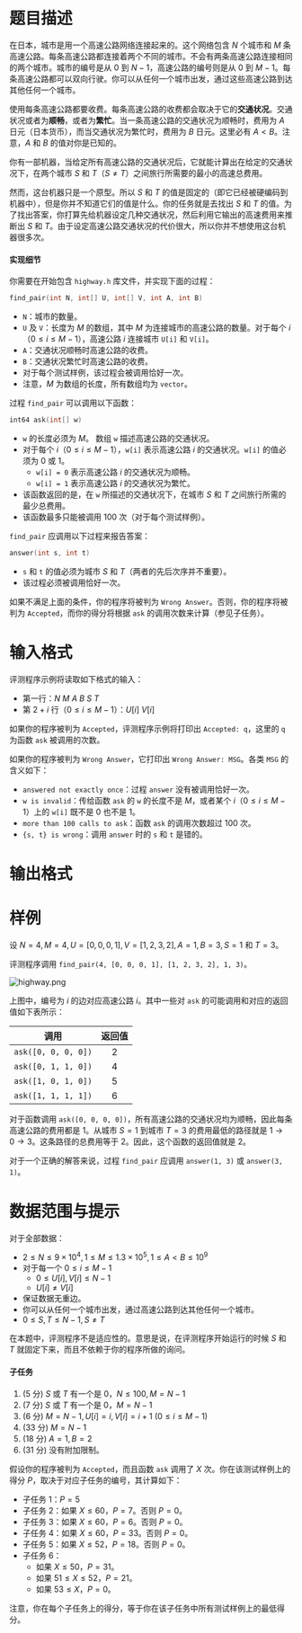 
# 题目描述

在日本，城市是用一个高速公路网络连接起来的。这个网络包含 $N$ 个城市和 $M$ 条高速公路。每条高速公路都连接着两个不同的城市。不会有两条高速公路连接相同的两个城市。城市的编号是从 $0$ 到 $N-1$，高速公路的编号则是从 $0$ 到 $M-1$。每条高速公路都可以双向行驶。你可以从任何一个城市出发，通过这些高速公路到达其他任何一个城市。

使用每条高速公路都要收费。每条高速公路的收费都会取决于它的**交通状况**。交通状况或者为**顺畅**，或者为**繁忙**。当一条高速公路的交通状况为顺畅时，费用为 $A$ 日元（日本货币），而当交通状况为繁忙时，费用为 $B$ 日元。这里必有 $A\lt B$。注意，$A$ 和 $B$ 的值对你是已知的。

你有一部机器，当给定所有高速公路的交通状况后，它就能计算出在给定的交通状况下，在两个城市 $S$ 和 $T$（$S\neq T$）之间旅行所需要的最小的高速总费用。

然而，这台机器只是一个原型。所以 $S$ 和 $T$ 的值是固定的（即它已经被硬编码到机器中），但是你并不知道它们的值是什么。你的任务就是去找出 $S$ 和 $T$ 的值。为了找出答案，你打算先给机器设定几种交通状况，然后利用它输出的高速费用来推断出 $S$ 和 $T$。由于设定高速公路交通状况的代价很大，所以你并不想使用这台机器很多次。

#### 实现细节
你需要在开始包含 `highway.h` 库文件，并实现下面的过程：
```cpp
find_pair(int N, int[] U, int[] V, int A, int B)
```
- `N`：城市的数量。
- `U` 及 `V`：长度为 $M$ 的数组，其中 $M$ 为连接城市的高速公路的数量。对于每个 $i$（$0\le i\le M-1$），高速公路 $i$ 连接城市 `U[i]` 和 `V[i]`。
- `A`：交通状况顺畅时高速公路的收费。
- `B`：交通状况繁忙时高速公路的收费。
- 对于每个测试样例，该过程会被调用恰好一次。
- 注意，$M$ 为数组的长度，所有数组均为 `vector`。

过程 `find_pair` 可以调用以下函数：
```cpp
int64 ask(int[] w)
```
- `w` 的长度必须为 $M$。 数组 `w` 描述高速公路的交通状况。
- 对于每个 $i$（$0\le i\le M-1$），`w[i]` 表示高速公路 $i$ 的交通状况。`w[i]` 的值必须为 $0$ 或 $1$。
  - `w[i] = 0` 表示高速公路 $i$ 的交通状况为顺畅。
  - `w[i] = 1` 表示高速公路 $i$ 的交通状况为繁忙。
- 该函数返回的是，在 `w` 所描述的交通状况下，在城市 $S$ 和 $T$ 之间旅行所需的最少总费用。
- 该函数最多只能被调用 $100$ 次（对于每个测试样例）。

`find_pair` 应调用以下过程来报告答案：
```cpp
​answer(int s, int t)
```
- `s` 和 `t` 的值必须为城市 $S$ 和 $T$（两者的先后次序并不重要）。
- 该过程必须被调用恰好一次。

如果不满足上面的条件，你的程序将被判为 `Wrong Answer`。否则，你的程序将被判为 `Accepted`，而你的得分将根据 `ask` 的调用次数来计算（参见子任务）。

# 输入格式

评测程序示例将读取如下格式的输入：
- 第一行：$N\ M\ A\ B\ S\ T$
- 第 $2+i$ 行（$0\le i\le M-1$）：$U[i]\ V[i]$

如果你的程序被判为 `Accepted`，评测程序示例将打印出 `Accepted: q`，这里的 `q` 为函数 `ask` 被调用的次数。

如果你的程序被判为 `Wrong Answer`，它打印出 `Wrong Answer: MSG`。各类 `MSG` 的含义如下：
- `answered not exactly once`：过程 `answer` 没有被调用恰好一次。
- `w is invalid`：传给函数 `ask` 的 `w` 的长度不是 $M$，或者某个 $i$（$0\le i\le M-1$）上的 `w[i]` 既不是 $0$ 也不是 $1$。
- `more than 100 calls to ask`：函数 `ask` 的调用次数超过 $100$ 次。
- `{s, t} is wrong`：调用 `answer` 时的 `s` 和 `t` 是错的。


# 输出格式



# 样例

设 $N=4,M=4,U=[0,0,0,1],V=[1,2,3,2],A=1,B=3,S=1$ 和 $T=3$。

评测程序调用 `find_pair(4, [0, 0, 0, 1], [1, 2, 3, 2], 1, 3)`。

![highway.png](/source/loj/2867/img/aHR0cHM6Ly9pLmxvbGkubmV0LzIwMTkvMDIvMDcvNWM1YmVmNjQ4YzVlMC5wbmc=.png)

上图中，编号为 $i$ 的边对应高速公路 $i$。其中一些对 `ask` 的可能调用和对应的返回值如下表所示：

|调用|返回值|
|:-:|:-:|
|`ask([0, 0, 0, 0])`|$2$|
|`ask([0, 1, 1, 0])`|$4$|
|`ask([1, 0, 1, 0])`|$5$|
|`ask([1, 1, 1, 1])`|$6$|

对于函数调用 `ask([0, 0, 0, 0])`，所有高速公路的交通状况均为顺畅，因此每条高速公路的费用都是 $1$。从城市 $S=1$ 到城市 $T=3$ 的费用最低的路径就是 $1\to 0\to 3$。这条路径的总费用等于 $2$。因此，这个函数的返回值就是 $2$。

对于一个正确的解答来说，过程 `find_pair` 应调用 `answer(1, 3)` 或 `answer(3, 1)`。

# 数据范围与提示

对于全部数据：
- $2\le N\le 9\times 10^4,1\le M\le 1.3\times 10^5,1\le A\lt B\le 10^9$
- 对于每一个 $0\le i\le M-1$
  - $0\le U[i],V[i]\le N-1$
  - $U[i]\neq V[i]$
- 保证数据无重边。
- 你可以从任何一个城市出发，通过高速公路到达其他任何一个城市。
- $0\le S,T\le N-1,S\neq T$

在本题中，评测程序不是适应性的。意思是说，在评测程序开始运行的时候 $S$ 和 $T$ 就固定下来，而且不依赖于你的程序所做的询问。

#### 子任务
1. (5 分) $S$ 或 $T$ 有一个是 $0$，$N\le 100,M=N-1$
2. (7 分) $S$ 或 $T$ 有一个是 $0$，$M=N-1$
3. (6 分) $M=N-1,U[i]=i,V[i]=i+1\ (0\le i\le M-1)$
4. (33 分) $M=N-1$
5. (18 分) $A=1,B=2$
6. (31 分) 没有附加限制。
 
假设你的程序被判为 `Accepted`，而且函数 `ask` 调用了 $X$ 次。你在该测试样例上的得分 $P$，取决于对应子任务的编号，其计算如下：
- 子任务 1：$P=5$
- 子任务 2：如果 $X\le 60$，$P=7$。否则 $P=0$。
- 子任务 3：如果 $X\le 60$，$P=6$。否则 $P=0$。
- 子任务 4：如果 $X\le 60$，$P=33$。否则 $P=0$。
- 子任务 5：如果 $X\le 52$，$P=18$。否则 $P=0$。
- 子任务 6：
  - 如果 $X\le 50$，$P=31$。
  - 如果 $51\le X\le 52$，$P=21$。
  - 如果 $53\le X$，$P=0$。

注意，你在每个子任务上的得分，等于你在该子任务中所有测试样例上的最低得分。

